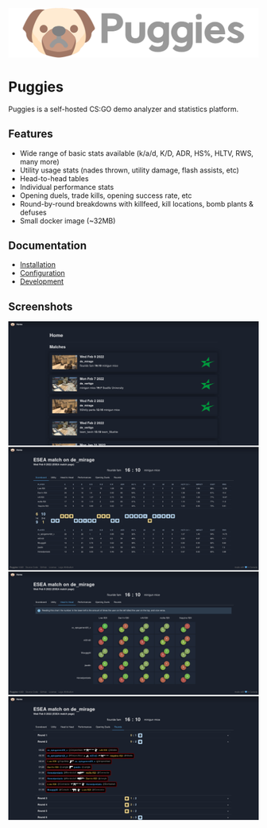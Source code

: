 ![Puggies](./screenshots/banner.png)
# Puggies

Puggies is a self-hosted CS:GO demo analyzer and statistics platform.

## Features
* Wide range of basic stats available (k/a/d, K/D, ADR, HS%, HLTV, RWS, many more)
* Utility usage stats (nades thrown, utility damage, flash assists, etc)
* Head-to-head tables
* Individual performance stats
* Opening duels, trade kills, opening success rate, etc
* Round-by-round breakdowns with killfeed, kill locations, bomb plants & defuses
* Small docker image (~32MB)

## Documentation
* [Installation](./docs/Installation.md)
* [Configuration](./docs/Configuration.md)
* [Development](./docs/Development.md)

## Screenshots
![Home Page](./screenshots/home.png "Home Page")
![Match Page 1](./screenshots/match1.png "Match Page 1")
![Match Page 2](./screenshots/match2.png "Match Page 2")
![Match Page 3](./screenshots/match3.png "Match Page 3")
